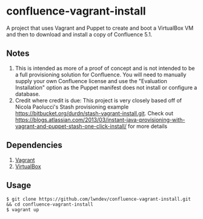 # confluence-vagrant-install

A project that uses Vagrant and Puppet to create and boot a VirtualBox VM and then to download and install a copy of Confluence 5.1.

## Notes

1. This is intended as more of a proof of concept and is not intended to be a full provisioning solution for Confluence.  You will need to manually supply your own Confluence license and use the "Evaluation Installation" option as the Puppet manifest does not install or configure a database.
2. Credit where credit is due: This project is very closely based off of Nicola Paolucci's Stash provisioning example https://bitbucket.org/durdn/stash-vagrant-install.git. Check out https://blogs.atlassian.com/2013/03/instant-java-provisioning-with-vagrant-and-puppet-stash-one-click-install/ for more details

## Dependencies

1. [Vagrant](http://downloads.vagrantup.com/)
2. [VirtualBox](https://www.virtualbox.org/wiki/Downloads)

## Usage

	$ git clone https://github.com/lwndev/confluence-vagrant-install.git && cd confluence-vagrant-install
	$ vagrant up
